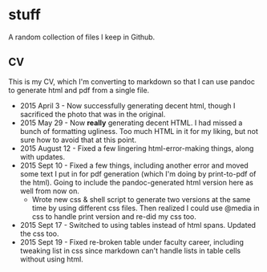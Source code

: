 # stuff
A random collection of files I keep in Github.

## CV
This is my CV, which I'm converting to markdown so that I can use pandoc to generate html and pdf from a single file.

- 2015 April 3 - Now successfully generating decent html, though I sacrificed the photo that was in the original.
- 2015 May 29 - Now **really** generating decent HTML. I had missed a bunch of formatting ugliness. Too much HTML in it for my liking, but not sure how to avoid that at this point.
- 2015 August 12 - Fixed a few lingering html-error-making things, along with updates.
- 2015 Sept 10 - Fixed a few things, including another error and moved some text I put in for pdf generation (which I'm doing by print-to-pdf of the html). Going to include the pandoc-generated html version here as well from now on.
    - Wrote new css & shell script to generate two versions at the same time by using different css files. Then realized I could use @media in css to handle print version and re-did my css too.
- 2015 Sept 17 - Switched to using tables instead of html spans. Updated the css too.
- 2015 Sept 19 - Fixed re-broken table under faculty career, including tweaking list in css since markdown can't handle lists in table cells without using html.